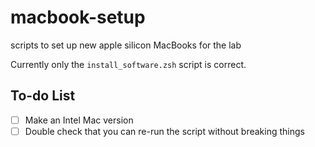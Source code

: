 # macbook-setup
scripts to set up new apple silicon MacBooks for the lab

Currently only the `install_software.zsh` script is correct.

## To-do List
- [ ] Make an Intel Mac version
- [ ] Double check that you can re-run the script without breaking things
